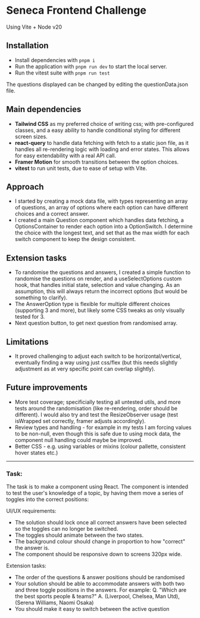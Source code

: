 # Seneca Frontend Challenge

Using Vite + Node v20

## Installation

- Install dependencies with `pnpm i`
- Run the application with `pnpm run dev` to start the local server.
- Run the vitest suite with `pnpm run test`

The questions displayed can be changed by editing the questionData.json file.

## Main dependencies

- **Tailwind CSS** as my preferred choice of writing css; with pre-configured classes, and a easy ability to handle conditional styling for different screen sizes.
- **react-query** to handle data fetching with fetch to a static json file, as it handles all re-rendering logic with loading and error states. This allows for easy extendability with a real API call.
- **Framer Motion** for smooth transitions between the option choices.
- **vitest** to run unit tests, due to ease of setup with Vite.

## Approach

- I started by creating a mock data file, with types representing an array of questions, an array of options where each option can have different choices and a correct answer.
- I created a main Question component which handles data fetching, a OptionsContainer to render each option into a OptionSwitch. I determine the choice with the longest text, and set that as the max width for each switch component to keep the design consistent.

## Extension tasks

- To randomise the questions and answers, I created a simple function to randomise the questions on render, and a useSelectOptions custom hook, that handles initial state, selection and value changing. As an assumption, this will always return the incorrect options (but would be something to clarify).
- The AnswerOption type is flexible for multiple different choices (supporting 3 and more), but likely some CSS tweaks as only visually tested for 3.
- Next question button, to get next question from randomised array.

## Limitations

- It proved challenging to adjust each switch to be horizontal/vertical, eventually finding a way using just css/flex (but this needs slightly adjustment as at very specific point can overlap slightly).

## Future improvements

- More test coverage; specificially testing all untested utils, and more tests around the randomisation (like re-rendering, order should be different). I would also try and test the ResizeObserver usage (test isWrapped set correctly, framer adjusts accordingly).
- Review types and handling - for example in my tests I am forcing values to be non-null, even though this is safe due to using mock data, the component null handling could maybe be improved.
- Better CSS - e.g. using variables or mixins (colour pallette, consistent hover states etc.)

---

### Task:

The task is to make a component using React. The component is intended to test the user's knowledge of a topic, by having them move a series of toggles into the correct positions:

UI/UX requirements:

- The solution should lock once all correct answers have been selected so the toggles can no longer be switched.
- The toggles should animate between the two states.
- The background colour should change in proportion to how "correct" the answer is.
- The component should be responsive down to screens 320px wide.

Extension tasks:

- The order of the questions & answer positions should be randomised
- Your solution should be able to accommodate answers with both two and three toggle positions in the answers. For example: Q. "Which are the best sports people & teams?" A. (Liverpool, Chelsea, Man Utd), (Serena Williams, Naomi Osaka)
- You should make it easy to switch between the active question
